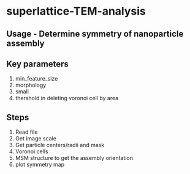 # superlattice-TEM-analysis
## Usage - Determine symmetry of nanoparticle assembly

## Key parameters
1. min_feature_size 
1. morphology
1. small
1. thershold in deleting voronoi cell by area 

## Steps
1. Read file 
1. Get image scale 
1. Get particle centers/radii and mask 
1. Voronoi cells
1. MSM structure to get the assembly orientation
1. plot symmetry map 
